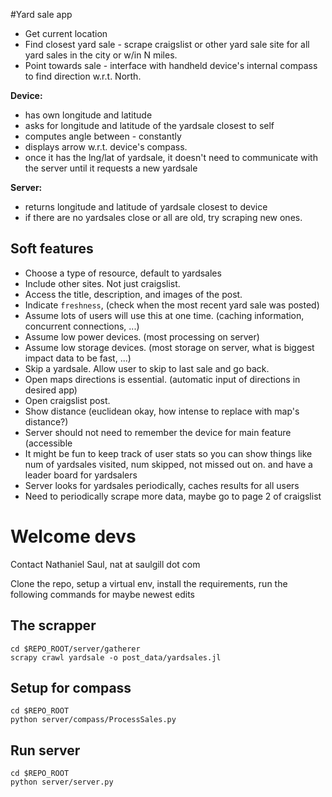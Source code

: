 #Yard sale app

- Get current location
- Find closest yard sale - scrape craigslist or other yard sale site for all yard sales 
in the city or w/in N miles.
- Point towards sale - interface with handheld device's internal compass to find 
direction w.r.t. North. 





**Device:**
* has own longitude and latitude
* asks for longitude and latitude of the yardsale closest to self
* computes angle between - constantly
* displays arrow w.r.t. device's compass.
* once it has the lng/lat of yardsale, it doesn't need to communicate
with the server until it requests a new yardsale

**Server:**
* returns longitude and latitude of yardsale closest to device
* if there are no yardsales close or all are old, try scraping new ones.

## Soft features
* Choose a type of resource, default to yardsales
* Include other sites. Not just craigslist.
* Access the title, description, and images of the post. 
* Indicate `freshness`, 
	(check when the most recent yard sale was posted)
* Assume lots of users will use this at one time. 
	(caching information, concurrent connections, ...)
* Assume low power devices.
	(most processing on server)
* Assume low storage devices.
	(most storage on server, what is biggest impact data to be fast, ...)
* Skip a yardsale. Allow user to skip to last sale and go back.
* Open maps directions is essential.
  	(automatic input of directions in desired app)
* Open craigslist post.
* Show distance
	(euclidean okay, how intense to replace with map's distance?)
* Server should not need to remember the device for main feature
	(accessible 
* It might be fun to keep track of user stats so you can show things like
num of yardsales visited, num skipped, not missed out on. and have a leader 
board for yardsalers
* Server looks for yardsales periodically, caches results for all users
* Need to periodically scrape more data, maybe go to page 2 of craigslist

# Welcome devs

Contact Nathaniel Saul, nat at saulgill dot com

Clone the repo, setup a virtual env, install the requirements, run the following commands 
for maybe newest edits

## The scrapper

```
cd $REPO_ROOT/server/gatherer
scrapy crawl yardsale -o post_data/yardsales.jl
```

## Setup for compass

```
cd $REPO_ROOT
python server/compass/ProcessSales.py
```

## Run server
```
cd $REPO_ROOT
python server/server.py
```


